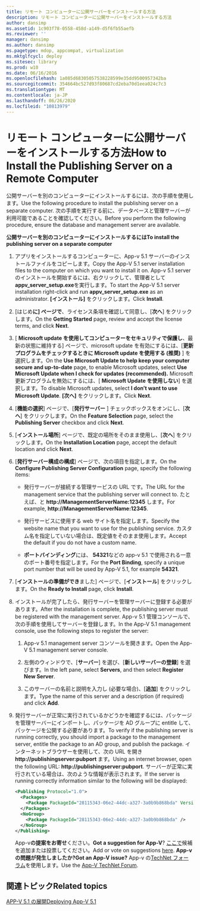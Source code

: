 ```yaml
---
title: リモート コンピューターに公開サーバーをインストールする方法
description: リモート コンピューターに公開サーバーをインストールする方法
author: dansimp
ms.assetid: 1c903f78-0558-458d-a149-d5f6fb55aefb
ms.reviewer: ''
manager: dansimp
ms.author: dansimp
ms.pagetype: mdop, appcompat, virtualization
ms.mktglfcycl: deploy
ms.sitesec: library
ms.prod: w10
ms.date: 06/16/2016
ms.openlocfilehash: 1a085d68305057538228599e35dd9500957342ba
ms.sourcegitcommit: 354664bc527d93f80687cd2eba70d1eea024c7c3
ms.translationtype: MT
ms.contentlocale: ja-JP
ms.lasthandoff: 06/26/2020
ms.locfileid: "10813979"
---
```

# <span data-ttu-id="69470-103">リモート コンピューターに公開サーバーをインストールする方法</span><span class="sxs-lookup"><span data-stu-id="69470-103">How to Install the Publishing Server on a Remote Computer</span></span>


<span data-ttu-id="69470-104">公開サーバーを別のコンピューターにインストールするには、次の手順を使用します。</span><span class="sxs-lookup"><span data-stu-id="69470-104">Use the following procedure to install the publishing server on a separate computer.</span></span> <span data-ttu-id="69470-105">次の手順を実行する前に、データベースと管理サーバーが利用可能であることを確認してください。</span><span class="sxs-lookup"><span data-stu-id="69470-105">Before you perform the following procedure, ensure the database and management server are available.</span></span>

**<span data-ttu-id="69470-106">公開サーバーを別のコンピューターにインストールするには</span><span class="sxs-lookup"><span data-stu-id="69470-106">To install the publishing server on a separate computer</span></span>**

1. <span data-ttu-id="69470-107">アプリをインストールするコンピューターに、App-v 5.1 サーバーのインストールファイルをコピーします。</span><span class="sxs-lookup"><span data-stu-id="69470-107">Copy the App-V 5.1 server installation files to the computer on which you want to install it on.</span></span> <span data-ttu-id="69470-108">App-v 5.1 server のインストールを開始するには、右クリックして、管理者として**appv\_server\_setup.exe**を実行します。</span><span class="sxs-lookup"><span data-stu-id="69470-108">To start the App-V 5.1 server installation right-click and run **appv\_server\_setup.exe** as an administrator.</span></span> <span data-ttu-id="69470-109">**[インストール]** をクリックします。</span><span class="sxs-lookup"><span data-stu-id="69470-109">Click **Install**.</span></span>

2. <span data-ttu-id="69470-110">[はじめ**に] ページで**、ライセンス条項を確認して同意し、[**次へ**] をクリックします。</span><span class="sxs-lookup"><span data-stu-id="69470-110">On the **Getting Started** page, review and accept the license terms, and click **Next**.</span></span>

3. <span data-ttu-id="69470-111">[ **Microsoft update を使用してコンピューターをセキュリティで保護し**、最新の状態に維持する] ページで、microsoft update を有効にするには、[**更新プログラムをチェックするときに Microsoft update を使用する (推奨)** ] を選択します。</span><span class="sxs-lookup"><span data-stu-id="69470-111">On the **Use Microsoft Update to help keep your computer secure and up-to-date** page, to enable Microsoft updates, select **Use Microsoft Update when I check for updates (recommended).**</span></span> <span data-ttu-id="69470-112">Microsoft 更新プログラムを無効にするには、[ **Microsoft Update を使用しない**] を選択します。</span><span class="sxs-lookup"><span data-stu-id="69470-112">To disable Microsoft updates, select **I don’t want to use Microsoft Update**.</span></span> <span data-ttu-id="69470-113">**[次へ]** をクリックします。</span><span class="sxs-lookup"><span data-stu-id="69470-113">Click **Next**.</span></span>

4. <span data-ttu-id="69470-114">[**機能の選択**] ページで、[**発行サーバー** ] チェックボックスをオンにし、[**次へ**] をクリックします。</span><span class="sxs-lookup"><span data-stu-id="69470-114">On the **Feature Selection** page, select the **Publishing Server** checkbox and click **Next**.</span></span>

5. <span data-ttu-id="69470-115">[**インストール場所**] ページで、既定の場所をそのまま使用し、[**次へ**] をクリックします。</span><span class="sxs-lookup"><span data-stu-id="69470-115">On the **Installation Location** page, accept the default location and click **Next**.</span></span>

6. <span data-ttu-id="69470-116">[**発行サーバー構成の構成**] ページで、次の項目を指定します。</span><span class="sxs-lookup"><span data-stu-id="69470-116">On the **Configure Publishing Server Configuration** page, specify the following items:</span></span>

   -   <span data-ttu-id="69470-117">発行サーバーが接続する管理サービスの URL です。</span><span class="sxs-lookup"><span data-stu-id="69470-117">The URL for the management service that the publishing server will connect to.</span></span> <span data-ttu-id="69470-118">たとえば、と **http://ManagementServerName:12345** します。</span><span class="sxs-lookup"><span data-stu-id="69470-118">For example, **http://ManagementServerName:12345**.</span></span>

   -   <span data-ttu-id="69470-119">発行サービスに使用する web サイト名を指定します。</span><span class="sxs-lookup"><span data-stu-id="69470-119">Specify the website name that you want to use for the publishing service.</span></span> <span data-ttu-id="69470-120">カスタム名を指定していない場合は、既定値をそのまま使用します。</span><span class="sxs-lookup"><span data-stu-id="69470-120">Accept the default if you do not have a custom name.</span></span>

   -   <span data-ttu-id="69470-121">**ポートバインディング**には、 **54321**などの app-v 5.1 で使用される一意のポート番号を指定します。</span><span class="sxs-lookup"><span data-stu-id="69470-121">For the **Port Binding**, specify a unique port number that will be used by App-V 5.1, for example **54321**.</span></span>

7. <span data-ttu-id="69470-122">[**インストールの準備ができ**ました] ページで、[**インストール**] をクリックします。</span><span class="sxs-lookup"><span data-stu-id="69470-122">On the **Ready to Install** page, click **Install**.</span></span>

8. <span data-ttu-id="69470-123">インストールが完了したら、発行サーバーを管理サーバーに登録する必要があります。</span><span class="sxs-lookup"><span data-stu-id="69470-123">After the installation is complete, the publishing server must be registered with the management server.</span></span> <span data-ttu-id="69470-124">App-v 5.1 管理コンソールで、次の手順を使用してサーバーを登録します。</span><span class="sxs-lookup"><span data-stu-id="69470-124">In the App-V 5.1 management console, use the following steps to register the server:</span></span>

   1.  <span data-ttu-id="69470-125">App-v 5.1 management server コンソールを開きます。</span><span class="sxs-lookup"><span data-stu-id="69470-125">Open the App-V 5.1 management server console.</span></span>

   2.  <span data-ttu-id="69470-126">左側のウィンドウで、[**サーバー**] を選び、[**新しいサーバーの登録**] を選びます。</span><span class="sxs-lookup"><span data-stu-id="69470-126">In the left pane, select **Servers**, and then select **Register New Server**.</span></span>

   3.  <span data-ttu-id="69470-127">このサーバーの名前と説明を入力し (必要な場合)、[**追加**] をクリックします。</span><span class="sxs-lookup"><span data-stu-id="69470-127">Type the name of this server and a description (if required) and click **Add**.</span></span>

9. <span data-ttu-id="69470-128">発行サーバーが正常に実行されているかどうかを確認するには、パッケージを管理サーバーにインポートし、パッケージを AD グループに entitle して、パッケージを公開する必要があります。</span><span class="sxs-lookup"><span data-stu-id="69470-128">To verify if the publishing server is running correctly, you should import a package to the management server, entitle the package to an AD group, and publish the package.</span></span> <span data-ttu-id="69470-129">インターネットブラウザーを使用して、次の URL を開き <strong> http://publishingserver:pubport </strong> ます。</span><span class="sxs-lookup"><span data-stu-id="69470-129">Using an internet browser, open the following URL: <strong>http://publishingserver:pubport</strong>.</span></span> <span data-ttu-id="69470-130">サーバーが正常に実行されている場合は、次のような情報が表示されます。</span><span class="sxs-lookup"><span data-stu-id="69470-130">If the server is running correctly information similar to the following will be displayed:</span></span>

   ```xml
   <Publishing Protocol="1.0">
     <Packages>
       <Package PackageId="28115343-06e2-44dc-a327-3a0b9b868bda" VersionId="5d03c08f-51dc-4026-8cf9-15ebe3d65a72" PackageUrl="\\server\share\file.appv" />
     </Packages>
     <NoGroup>
       <Package PackageId="28115343-06e2-44dc-a327-3a0b9b868bda" />
     </NoGroup>
   </Publishing>
   ```

   <span data-ttu-id="69470-131">App-v**の提案をお寄せ**ください。</span><span class="sxs-lookup"><span data-stu-id="69470-131">**Got a suggestion for App-V**?</span></span> <span data-ttu-id="69470-132">[ここで](http://appv.uservoice.com/forums/280448-microsoft-application-virtualization)候補を追加または投票してください。</span><span class="sxs-lookup"><span data-stu-id="69470-132">Add or vote on suggestions [here](http://appv.uservoice.com/forums/280448-microsoft-application-virtualization).</span></span> **<span data-ttu-id="69470-133">App-v の問題が発生しましたか?</span><span class="sxs-lookup"><span data-stu-id="69470-133">Got an App-V issue?</span></span>** <span data-ttu-id="69470-134">App-v の[TechNet フォーラム](https://social.technet.microsoft.com/Forums/home?forum=mdopappv)を使用します。</span><span class="sxs-lookup"><span data-stu-id="69470-134">Use the [App-V TechNet Forum](https://social.technet.microsoft.com/Forums/home?forum=mdopappv).</span></span>

## <span data-ttu-id="69470-135">関連トピック</span><span class="sxs-lookup"><span data-stu-id="69470-135">Related topics</span></span>


[<span data-ttu-id="69470-136">APP-V 5.1 の展開</span><span class="sxs-lookup"><span data-stu-id="69470-136">Deploying App-V 5.1</span></span>](deploying-app-v-51.md)

 

 





